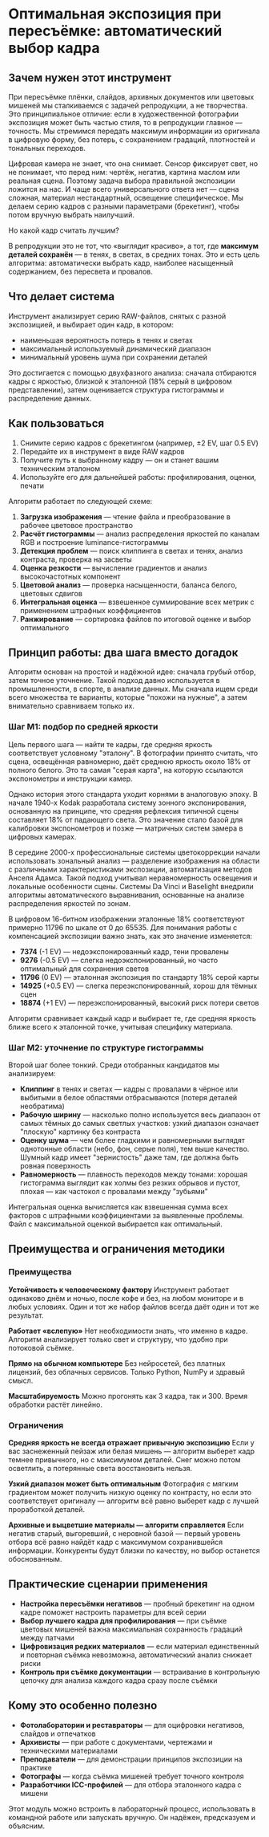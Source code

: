 # Оптимальная экспозиция при пересъёмке: автоматический выбор кадра

## Зачем нужен этот инструмент

При пересъёмке плёнки, слайдов, архивных документов или цветовых мишеней мы 
сталкиваемся с задачей репродукции, а не творчества. Это принципиальное 
отличие: если в художественной фотографии экспозиция может быть частью стиля, 
то в репродукции главное — точность. Мы стремимся передать максимум информации 
из оригинала в цифровую форму, без потерь, с сохранением градаций, плотностей 
и тональных переходов.

Цифровая камера не знает, что она снимает. Сенсор фиксирует свет, но не 
понимает, что перед ним: чертёж, негатив, картина маслом или реальная сцена. 
Поэтому задача выбора правильной экспозиции ложится на нас. И чаще всего 
универсального ответа нет — сцена сложная, материал нестандартный, освещение 
специфическое. Мы делаем серию кадров с разными параметрами (брекетинг), 
чтобы потом вручную выбрать наилучший.

Но какой кадр считать лучшим?

В репродукции это не тот, что «выглядит красиво», а тот, где **максимум 
деталей сохранён** — в тенях, в светах, в средних тонах. Это и есть цель 
алгоритма: автоматически выбрать кадр, наиболее насыщенный содержанием, без 
пересвета и провалов.

## Что делает система

Инструмент анализирует серию RAW-файлов, снятых с разной экспозицией, и 
выбирает один кадр, в котором:

- наименьшая вероятность потерь в тенях и светах
- максимальный используемый динамический диапазон  
- минимальный уровень шума при сохранении деталей

Это достигается с помощью двухфазного анализа: сначала отбираются кадры с 
яркостью, близкой к эталонной (18% серый в цифровом представлении), затем 
оценивается структура гистограммы и распределение данных.

## Как пользоваться

1. Снимите серию кадров с брекетингом (например, ±2 EV, шаг 0.5 EV)
2. Передайте их в инструмент в виде RAW кадров
3. Получите путь к выбранному кадру — он и станет вашим техническим эталоном
4. Используйте его для дальнейшей работы: профилирования, оценки, печати

Алгоритм работает по следующей схеме:
1. **Загрузка изображения** — чтение файла и преобразование в рабочее 
   цветовое пространство
2. **Расчёт гистограммы** — анализ распределения яркостей по каналам RGB 
   и построение luminance-гистограммы
3. **Детекция проблем** — поиск клиппинга в светах и тенях, анализ 
   контраста, проверка на засветы
4. **Оценка резкости** — вычисление градиентов и анализ высокочастотных 
   компонент
5. **Цветовой анализ** — проверка насыщенности, баланса белого, цветовых 
   сдвигов
6. **Интегральная оценка** — взвешенное суммирование всех метрик с 
   применением штрафных коэффициентов
7. **Ранжирование** — сортировка файлов по итоговой оценке и выбор 
   оптимального

## Принцип работы: два шага вместо догадок

Алгоритм основан на простой и надёжной идее: сначала грубый отбор, затем 
точное уточнение. Такой подход давно используется в промышленности, в спорте, 
в анализе данных. Мы сначала ищем среди всего множества те варианты, которые 
"похожи на нужные", а затем внимательно сравниваем только их.

### Шаг M1: подбор по средней яркости

Цель первого шага — найти те кадры, где средняя яркость соответствует 
условному "эталону". В фотографии принято считать, что сцена, освещённая 
равномерно, даёт среднюю яркость около 18% от полного белого. Это та самая 
"серая карта", на которую ссылаются экспонометры и инструкции камер.

Однако история этого стандарта уходит корнями в аналоговую эпоху. В начале 
1940-х Kodak разработала систему зонного экспонирования, основанную на 
принципе, что средняя рефлексия типичной сцены составляет 18% от падающего 
света. Это значение стало базой для калибровки экспонометров и позже — 
матричных систем замера в цифровых камерах.

В середине 2000-х профессиональные системы цветокоррекции начали использовать 
зональный анализ — разделение изображения на области с различными 
характеристиками экспозиции, автоматизация методов Анселя Адамса. Такой 
подход учитывал неравномерность освещения и локальные особенности сцены. 
Системы Da Vinci и Baselight внедрили алгоритмы автоматического выравнивания, 
основанные на анализе распределения яркостей по зонам.

В цифровом 16-битном изображении эталонные 18% соответствуют примерно 11796 
по шкале от 0 до 65535. Для понимания работы с компенсацией экспозиции 
важно знать, как это значение изменяется:

- **7374** (-1 EV) — недоэкспонированный кадр, тени провалены
- **9276** (-0.5 EV) — слегка недоэкспонированный, но часто оптимальный 
  для сохранения светов
- **11796** (0 EV) — эталонная экспозиция по стандарту 18% серой карты
- **14925** (+0.5 EV) — слегка переэкспонированный, хорош для тёмных сцен
- **18874** (+1 EV) — переэкспонированный, высокий риск потери светов

Алгоритм сравнивает каждый кадр и выбирает те, где средняя яркость ближе 
всего к эталонной точке, учитывая специфику материала.

### Шаг M2: уточнение по структуре гистограммы

Второй шаг более тонкий. Среди отобранных кандидатов мы анализируем:

- **Клиппинг** в тенях и светах — кадры с провалами в чёрное или 
  выбитыми в белое областями отбрасываются (потеря деталей необратима)
- **Рабочую ширину** — насколько полно используется весь диапазон от 
  самых тёмных до самых светлых участков: узкий диапазон означает 
  "плоскую" картинку без контраста
- **Оценку шума** — чем более гладкими и равномерными выглядят однотонные 
  области (небо, фон, серые поля), тем выше качество. Шумный кадр имеет 
  "зернистость" даже там, где должна быть ровная поверхность
- **Равномерность** — плавность переходов между тонами: хорошая 
  гистограмма выглядит как холмы без резких обрывов и пустот, плохая — 
  как частокол с провалами между "зубьями"


Интегральная оценка вычисляется как взвешенная сумма всех факторов с 
штрафными коэффициентами за выявленные проблемы. Файл с максимальной оценкой 
выбирается как оптимальный.

## Преимущества и ограничения методики

### Преимущества

**Устойчивость к человеческому фактору**
Инструмент работает одинаково днём и ночью, после кофе и без, на любом 
мониторе и в любых условиях. Один и тот же набор файлов всегда даёт один 
и тот же результат.

**Работает «вслепую»**
Нет необходимости знать, что именно в кадре. Алгоритм анализирует только 
свет и структуру, что удобно при потоковой съёмке.

**Прямо на обычном компьютере**
Без нейросетей, без платных лицензий, без облачных сервисов. Только Python, 
NumPy и здравый смысл.

**Масштабируемость**
Можно прогонять как 3 кадра, так и 300. Время обработки растёт линейно.

### Ограничения

**Средняя яркость не всегда отражает привычную экспозицию**
Если у вас заснеженный пейзаж или белая мишень — алгоритм выберет кадр 
темнее привычного, но с максимумом деталей. Снег можно потом осветлить, 
а потерянные света восстановить нельзя.

**Узкий диапазон может быть оптимальным**
Фотография с мягким градиентом может получить низкую оценку по контрасту, 
но если это соответствует оригиналу — алгоритм всё равно выберет кадр 
с лучшей проработкой деталей.

**Архивные и выцветшие материалы — алгоритм справляется**
Если негатив старый, выгоревший, с неровной базой — первый уровень отбора 
всё равно найдёт кадр с максимумом сохранившейся информации. Конкуренты 
будут близки по качеству, но выбор останется обоснованным.

## Практические сценарии применения

- **Настройка пересъёмки негативов** — пробный брекетинг на одном кадре 
  поможет настроить параметры для всей серии
- **Выбор лучшего кадра для профилирования** — при съёмке цветовых мишеней 
  важна максимальная сохранность градаций между патчами
- **Цифровизация редких материалов** — если материал единственный и 
  повторная съёмка невозможна, автоматический анализ снижает риски
- **Контроль при съёмке документации** — встраивание в контрольную цепочку 
  для анализа каждого кадра сразу после съёмки


## Кому это особенно полезно

- **Фотолаборатории и реставраторы** — для оцифровки негативов, слайдов 
  и отпечатков
- **Архивисты** — при работе с документами, чертежами и техническими 
  материалами
- **Преподаватели** — для демонстрации принципов экспозиции на практике
- **Фотографы** — когда съёмка мишеней требует точного контроля
- **Разработчики ICC-профилей** — для отбора эталонного кадра с мишени

Этот модуль можно встроить в лабораторный процесс, использовать в командной 
работе или запускать вручную. Он надёжен, предсказуем и объясним.
